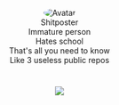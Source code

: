 <p align="center">
  <a>
<img src="https://camo.githubusercontent.com/c299a8cbe898d14d91be0f4bf5a495214b39a3b0/68747470733a2f2f63646e2e646973636f72646170702e636f6d2f656d6f6a69732f3639383234313135333932393331343334352e6769663f763d31" alt="Avatar" style="border-radius: 75%;">
  </a><br>
  Shitposter<br>
  Immature person<br>
  Hates school<br>
  That's all you need to know<br>
  Like 3 useless public repos<br>
</p>
<h1 align="center">
<a href="https://www.python.org/"><img src="https://img.shields.io/badge/Python-14354C?style=for-the-badge&logo=python&logoColor=white"/></a>
</h1>
